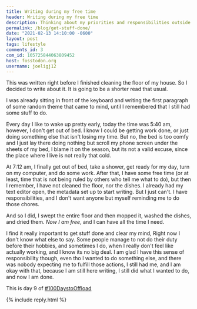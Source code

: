 ```yaml
---
title: Writing during my free time
header: Writing during my free time
description: Thinking about my priorities and responsibilities outside of this blog
permalink: /blog/get-stuff-done/
date: "2021-02-13 14:10:00 -0600"
layout: post
tags: lifestyle
comments_id: 3
com_id: 105725844063809452
host: fosstodon.org
username: joeligj12
---
```


This was written right before I finished cleaning the floor of my house. So I decided to write about it. It is going to be a shorter read that usual.

I was already sitting in front of the keyboard and writing the first paragraph of some random theme that came to mind, until I remembered that I still had some stuff to do.

Every day I like to wake up pretty early, today the time was 5:40 am, however, I don't get out of bed. I know I could be getting work done, or just doing something else that isn't losing my time. But no, the bed is too comfy and I just lay there doing nothing but scroll my phone screen under the sheets of my bed, I blame it on the season, but its not a valid excuse, since the place where I live is not really that cold.

At 7:12 am, I finally get out of bed, take a shower, get ready for my day, turn on my computer, and do some work. After that, I have some free time (or at least, time that is not being ruled by others who tell me what to do), but then I remember, I have not cleaned the floor, nor the dishes. I already had my text editor open, the metadata set up to start writing. But I just can't. I have responsibilities, and I don't want anyone but myself reminding me to do those chores.

And so I did, I swept the entire floor and then mopped it, washed the dishes, and dried them. *Now I am free*, and I can have all the time I need.

I find it really important to get stuff done and clear my mind, Right now I don't know what else to say. Some people manage to not do their duty before their hobbies, and sometimes I do, when I really don't feel like actually working, and I know its no big deal. I am glad I have this sense of responsibility though, even tho I wanted to do something else, and there was nobody expecting me to fulfill those actions, I still had me, and I am okay with that, because I am still here writing, I still did what I wanted to do, and now I am done.

This is day 9 of [#100DaystoOffload](https://100daystooffload.com) 

{% include reply.html %}
